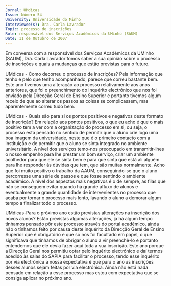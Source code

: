 ```yaml
---
Jornal: UMdicas
Issue: Número 54
University: Universidade do Minho
Interviewee(s): Dra. Carla Lavrador 
Topic: processo de inscrições
Role: responsável dos Serviços Académicos da UMinho (SAUM)
Date: 11 de Outubro de 2007
---
```


Em conversa com a responsável dos Serviços Académicos da UMinho (SAUM), Dra. Carla Lavrador  fomos saber a sua opinião
sobre o processo de inscrições  e quais a mudanças que estão previstas para o futuro.

UMdicas - Como decorreu o processo de inscrições?
Pela informação que tenho e pelo que tenho
acompanhado, parece que correu bastante bem. Este
ano tivemos uma alteração ao processo relativamente
aos anos anteriores, que foi o preenchimento do
inquérito electrónico que nos foi enviado pela Direcção
Geral de Ensino Superior e portanto tivemos algum
receio de que ao alterar os passos as coisas se
complicassem, mas aparentemente correu tudo bem.

UMdicas - Quais são para si os pontos positivos e
negativos deste formato de inscrição?
Em relação aos pontos positivos, o que eu acho é que o
mais positivo tem a ver com a organização do processo
em si, ou seja, o processo está pensado no sentido de
permitir que o aluno crie logo uma boa imagem da
universidade, neste que é o primeiro contacto com a
instituição e de permitir que o aluno se sinta integrado no
ambiente universitário. A nível dos serviços temo-nos
preocupado em transmitir-lhes o nosso empenho para
lhe prestar um bom serviço, criar um ambiente acolhedor
para que ele se sinta bem e para que sinta que está ali
alguém para lhe responder às dúvidas que tem, que são
muitas normalmente. Acho que foi muito positivo o
trabalho da AAUM, conseguindo-se que o aluno
percorresse uma série de passos e que fosse sentindo o
ambiente académico. A nível dos aspectos mais
negativos é o de sempre, as filas que não se conseguem
evitar quando há grande afluxo de alunos e
eventualmente a grande quantidade de intervenientes no
processo que acaba por tornar o processo mais lento,
lavando o aluno a demorar algum tempo a finalizar todo
o processo.

UMdicas-Para o próximo ano estão previstas
alterações na inscrição dos novos alunos?
Estão previstas algumas alterações, já há algum tempo
tínhamos pensado pôr este processo através do portal
académico, ainda não o tínhamos feito por causa deste
inquérito da Direcção Geral de Ensino Superior que é
obrigatório e que só nos foi facultado em papel, o que
significava que tínhamos de obrigar o aluno a vir
preenchê-lo e portanto entendemos que ele devia fazer
aqui toda a sua inscrição. Este ano porque a Direcção
Geral nos permitiu optar pelo inquérito electrónico e daí
termos acedido às salas do SAPIA para facilitar o
processo, tendo esse inquérito por via electrónica a
nossa expectativa é que para o ano as inscrições desses
alunos sejam feitas por via electrónica. Ainda não está
nada pensado em relação a esse processo mas estou
com expectativa que se consiga aplicar no próximo ano.